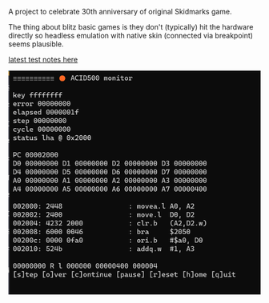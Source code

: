 A project to celebrate 30th anniversary of original Skidmarks game.

The thing about blitz basic games is they don't (typically) hit the hardware directly so headless emulation with native skin (connected via breakpoint) seems plausible.

[latest test notes here](notes.txt)

![acid500 monitor tool](media/acid500lha.png)
